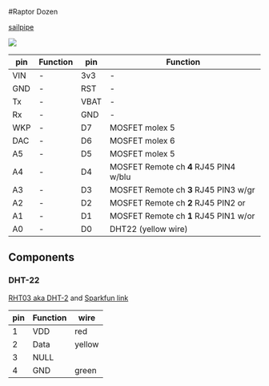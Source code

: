 #Raptor Dozen

[sailpipe](http://sailpipe.herokuapp.com/device?name=raptor&sort=createdAt%20Desc)



![](http://kbowerma.github.io/svg/Raptor_dozenV0.22.svg)

pin | Function | pin | Function
----| ------- | ----| -------
VIN| - | 3v3 | -
GND| - | RST | -
Tx| - | VBAT | -
Rx| - | GND | -
WKP| - | D7 | MOSFET molex 5
DAC| - | D6 | MOSFET molex 6
A5| - | D5 | MOSFET molex 5
A4| - | D4 | MOSFET Remote ch __4__ RJ45 PIN4 w/blu
A3| - | D3 | MOSFET Remote ch __3__ RJ45 PIN3 w/gr
A2| - | D2 | MOSFET Remote ch __2__ RJ45 PIN2 or
A1| - | D1 | MOSFET Remote ch __1__ RJ45 PIN1 w/or
A0| - | D0 | DHT22 (yellow wire)

## Components
### DHT-22
[RHT03 aka DHT-2](http://cdn.sparkfun.com/datasheets/Sensors/Weather/RHT03.pdf)  and [Sparkfun link](https://www.sparkfun.com/products/10167)


pin | Function | wire
----|---------|----
1 | VDD  | red
2 | Data | yellow
3 | NULL | 
4 | GND  | green
